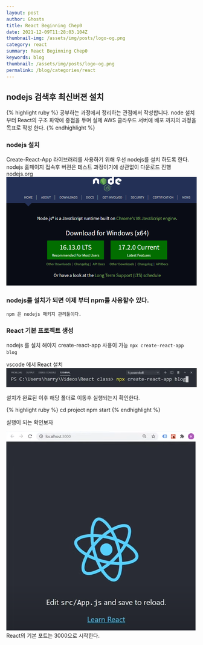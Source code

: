 ```yaml
---
layout: post
author: Ghosts
title: React Beginning Chep0
date: 2021-12-09T11:28:03.104Z
thumbnail-img: /assets/img/posts/logo-og.png
category: react
summary: React Beginning Chep0
keywords: blog
thumbnail: /assets/img/posts/logo-og.png
permalink: /blog/categories/react
---
```

## nodejs 검색후 최신버젼 설치

{% highlight ruby %}
공부하는 과정에서 정리하는 관점에서 작성합니다. 
node 설치 부터 React의 구조 파악에 중점을 두며 
실제 AWS 클라우드 서버에 배포 까지의 과정을 목표로 작성 한다. 
{% endhighlight %}

### nodejs 설치

Create-React-App 라이브러리를 사용하기 위해 우선 nodejs를 설치 하도록 한다. 
nodejs 홈페이지 접속후 버젼은 테스트 과정이기에 상관없이 다운로드 진행
 nodejs.org
  ![react](/assets/img/posts/reactsetting.png)

### nodejs를 설치가 되면 이제 부터 npm를 사용할수 있다.

`npm 은 nodejs 패키지 관리툴이다.`

### React 기본 프로젝트 생성

nodejs 를 설치 해야지 create-react-app 사용이 가능
`npx create-react-app blog`

vscode 에서 React 설치
  ![react](/assets/img/posts/create-react-app.png)


 설치가 완료된 이후 해당 폴더로 이동후 실행되는지 확인한다.

{% highlight ruby %}
cd project
npm start
{% endhighlight %}

실행이 되는 확인보자 

![react](/assets/img/posts/localbasic.png)
React의 기본 포트는 3000으로 시작한다.
